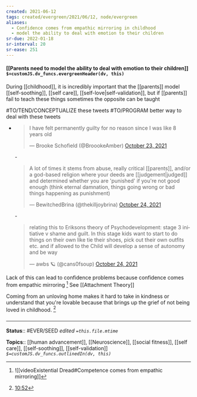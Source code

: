 ```yaml
---
created: 2021-06-12
tags: created/evergreen/2021/06/12, node/evergreen
aliases:
  - Confidence comes from empathic mirroring in childhood
  - model the ability to deal with emotion to their children
sr-due: 2022-01-18
sr-interval: 20
sr-ease: 251
---
```


#### [[Parents need to model the ability to deal with emotion to their children]] `$=customJS.dv_funcs.evergreenHeader(dv, this)`

During [[childhood]], it is incredibly important that the [[parents]] model [[self-soothing]], [[self care]], [[self-love|self-validation]], but if [[parents]] fail to teach these things sometimes the opposite can be taught

#TO/TEND/CONCEPTUALIZE these tweets
#TO/PROGRAM better way to deal with these tweets
- <blockquote class="twitter-tweet"><p lang="en" dir="ltr">I have felt permanently guilty for no reason since I was like 8 years old</p>&mdash; Brooke Schofield (@BroookeAmber) <a href="https://twitter.com/BroookeAmber/status/1452002738078830594?ref_src=twsrc%5Etfw">October 23, 2021</a></blockquote>
	- <blockquote class="twitter-tweet"><p lang="en" dir="ltr">A lot of times it stems from abuse, really critical [[parents]], and/or a god-based religion where your deeds are [[judgement|judged]] and determined whether you are &#39;punished&#39; if you&#39;re not good enough (think eternal damnation, things going wrong or bad things happening as punishment)</p>&mdash; BewitchedBrina (@thekilljoybrina) <a href="https://twitter.com/thekilljoybrina/status/1452295481627918339?ref_src=twsrc%5Etfw">October 24, 2021</a></blockquote>
	- <blockquote class="twitter-tweet"><p lang="en" dir="ltr">relating this to Eriksons theory of Psychodevelopment: stage 3 initiative v shame and guilt. In this stage kids want to start to do things on their own like tie their shoes, pick out their own outfits etc. and if allowed to the Child will develop a sense of autonomy and be way</p>&mdash; awbs 🪐 (@cans0fsoup) <a href="https://twitter.com/cans0fsoup/status/1452400024848158725?ref_src=twsrc%5Etfw">October 24, 2021</a></blockquote>

Lack of this can lead to confidence problems because confidence comes from empathic mirroring [^1] See [[Attachment Theory]]

Coming from an unloving home makes it hard to take in kindness or understand that you're lovable because that brings up the grief of not being loved in childhood. [^2]

### <hr class="footnote"/>

**Status**:: #EVER/SEED 
*edited `=this.file.mtime`*

**Topics**:: [[human advancement]], [[Neuroscience]], [[social fitness]], [[self care]], [[self-soothing]], [[self-validation]] 
*`$=customJS.dv_funcs.outlinedIn(dv, this)`*

[^1]: ![[videoExistential Dread#Competence comes from empathic mirroring]]
[^2]: [10:52](https://www.youtube.com/watch?v=upAdaOmiRX8#t=652.6708148474121)